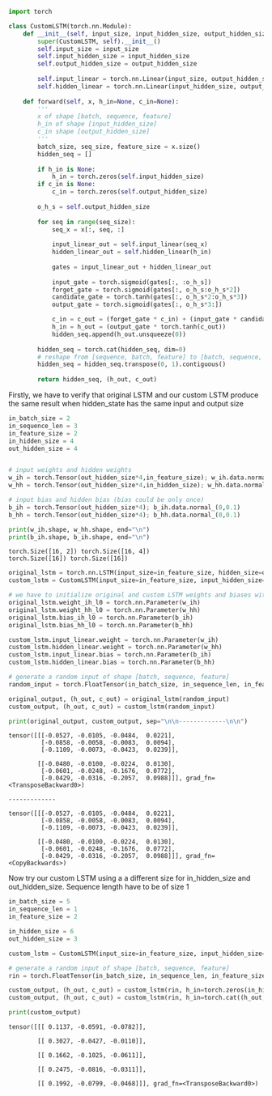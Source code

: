 ```python
import torch
```


```python
class CustomLSTM(torch.nn.Module):
    def __init__(self, input_size, input_hidden_size, output_hidden_size):
        super(CustomLSTM, self).__init__()
        self.input_size = input_size
        self.input_hidden_size = input_hidden_size
        self.output_hidden_size = output_hidden_size
        
        self.input_linear = torch.nn.Linear(input_size, output_hidden_size*4, bias=True)
        self.hidden_linear = torch.nn.Linear(input_hidden_size, output_hidden_size*4, bias=True)
        
    def forward(self, x, h_in=None, c_in=None):
        '''
        x of shape [batch, sequence, feature]
        h_in of shape [input_hidden_size]
        c_in shape [output_hidden_size]
        '''
        batch_size, seq_size, feature_size = x.size()
        hidden_seq = []
        
        if h_in is None:
            h_in = torch.zeros(self.input_hidden_size)
        if c_in is None:
            c_in = torch.zeros(self.output_hidden_size)
        
        o_h_s = self.output_hidden_size
        
        for seq in range(seq_size):
            seq_x = x[:, seq, :]
            
            input_linear_out = self.input_linear(seq_x)
            hidden_linear_out = self.hidden_linear(h_in)
            
            gates = input_linear_out + hidden_linear_out
            
            input_gate = torch.sigmoid(gates[:, :o_h_s])
            forget_gate = torch.sigmoid(gates[:, o_h_s:o_h_s*2]) 
            candidate_gate = torch.tanh(gates[:, o_h_s*2:o_h_s*3])
            output_gate = torch.sigmoid(gates[:, o_h_s*3:])

            c_in = c_out = (forget_gate * c_in) + (input_gate * candidate_gate)
            h_in = h_out = (output_gate * torch.tanh(c_out))
            hidden_seq.append(h_out.unsqueeze(0))
           
        hidden_seq = torch.cat(hidden_seq, dim=0)
        # reshape from [sequence, batch, feature] to [batch, sequence, feature]
        hidden_seq = hidden_seq.transpose(0, 1).contiguous()
        
        return hidden_seq, (h_out, c_out)
```

Firstly, we have to verify that original LSTM and our custom LSTM produce the same result when hidden_state has the same input and output size 


```python
in_batch_size = 2
in_sequence_len = 3
in_feature_size = 2
in_hidden_size = 4
out_hidden_size = 4


# input weights and hidden weights
w_ih = torch.Tensor(out_hidden_size*4,in_feature_size); w_ih.data.normal_(0,0.1)
w_hh = torch.Tensor(out_hidden_size*4,in_hidden_size); w_hh.data.normal_(0,0.1)

# input bias and hidden bias (bias could be only once)
b_ih = torch.Tensor(out_hidden_size*4); b_ih.data.normal_(0,0.1)
b_hh = torch.Tensor(out_hidden_size*4); b_hh.data.normal_(0,0.1)

print(w_ih.shape, w_hh.shape, end="\n")
print(b_ih.shape, b_ih.shape, end="\n")
```

    torch.Size([16, 2]) torch.Size([16, 4])
    torch.Size([16]) torch.Size([16])
    


```python
original_lstm = torch.nn.LSTM(input_size=in_feature_size, hidden_size=out_hidden_size, num_layers=1, batch_first=True)
custom_lstm = CustomLSTM(input_size=in_feature_size, input_hidden_size=in_hidden_size, output_hidden_size=out_hidden_size)
```


```python
# we have to initialize original and custom LSTM weights and biases with the same values
original_lstm.weight_ih_l0 = torch.nn.Parameter(w_ih)
original_lstm.weight_hh_l0 = torch.nn.Parameter(w_hh)
original_lstm.bias_ih_l0 = torch.nn.Parameter(b_ih)
original_lstm.bias_hh_l0 = torch.nn.Parameter(b_hh)

custom_lstm.input_linear.weight = torch.nn.Parameter(w_ih)
custom_lstm.hidden_linear.weight = torch.nn.Parameter(w_hh)
custom_lstm.input_linear.bias = torch.nn.Parameter(b_ih)
custom_lstm.hidden_linear.bias = torch.nn.Parameter(b_hh)
```


```python
# generate a random input of shape [batch, sequence, feature]
random_input = torch.FloatTensor(in_batch_size, in_sequence_len, in_feature_size).normal_()

original_output, (h_out, c_out) = original_lstm(random_input)
custom_output, (h_out, c_out) = custom_lstm(random_input)
```


```python
print(original_output, custom_output, sep="\n\n-------------\n\n")
```

    tensor([[[-0.0527, -0.0105, -0.0484,  0.0221],
             [-0.0858, -0.0058, -0.0083,  0.0094],
             [-0.1109, -0.0073, -0.0423,  0.0239]],
    
            [[-0.0480, -0.0100, -0.0224,  0.0130],
             [-0.0601, -0.0248, -0.1676,  0.0772],
             [-0.0429, -0.0316, -0.2057,  0.0988]]], grad_fn=<TransposeBackward0>)
    
    -------------
    
    tensor([[[-0.0527, -0.0105, -0.0484,  0.0221],
             [-0.0858, -0.0058, -0.0083,  0.0094],
             [-0.1109, -0.0073, -0.0423,  0.0239]],
    
            [[-0.0480, -0.0100, -0.0224,  0.0130],
             [-0.0601, -0.0248, -0.1676,  0.0772],
             [-0.0429, -0.0316, -0.2057,  0.0988]]], grad_fn=<CopyBackwards>)
    

Now try our custom LSTM using a a different size for in_hidden_size and out_hidden_size. Sequence length have to be of size 1


```python
in_batch_size = 5
in_sequence_len = 1
in_feature_size = 2

in_hidden_size = 6
out_hidden_size = 3

custom_lstm = CustomLSTM(input_size=in_feature_size, input_hidden_size=in_hidden_size, output_hidden_size=out_hidden_size)
```


```python
# generate a random input of shape [batch, sequence, feature]
rin = torch.FloatTensor(in_batch_size, in_sequence_len, in_feature_size).normal_()

custom_output, (h_out, c_out) = custom_lstm(rin, h_in=torch.zeros(in_hidden_size), c_in=torch.zeros(out_hidden_size))
custom_output, (h_out, c_out) = custom_lstm(rin, h_in=torch.cat((h_out, h_out), 1), c_in=c_out)
```


```python
print(custom_output)
```

    tensor([[[ 0.1137, -0.0591, -0.0782]],
    
            [[ 0.3027, -0.0427, -0.0110]],
    
            [[ 0.1662, -0.1025, -0.0611]],
    
            [[ 0.2475, -0.0816, -0.0311]],
    
            [[ 0.1992, -0.0799, -0.0468]]], grad_fn=<TransposeBackward0>)
    
